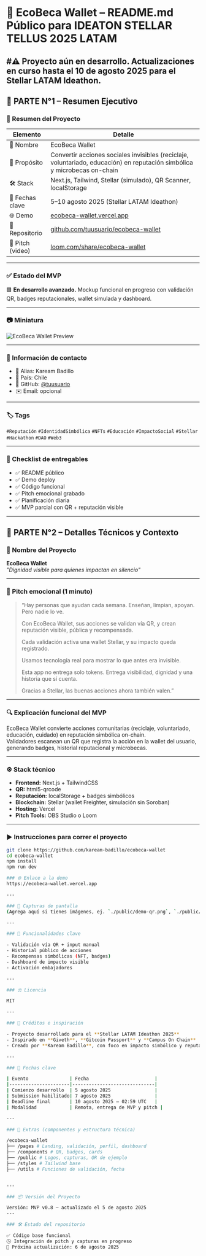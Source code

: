 # 🪪 EcoBeca Wallet – README.md Público para IDEATON STELLAR TELLUS 2025 LATAM
#⚠️ Proyecto aún en desarrollo. Actualizaciones en curso hasta el 10 de agosto 2025 para el Stellar LATAM Ideathon.
---

## 🔹 PARTE N°1 – Resumen Ejecutivo 

### 📌 Resumen del Proyecto

| Elemento | Detalle |
| --- | --- |
| 🧱 Nombre | EcoBeca Wallet |
| 🎯 Propósito | Convertir acciones sociales invisibles (reciclaje, voluntariado, educación) en reputación simbólica y microbecas on-chain |
| 🛠️ Stack | Next.js, Tailwind, Stellar (simulado), QR Scanner, localStorage |
| 📅 Fechas clave | 5–10 agosto 2025 (Stellar LATAM Ideathon) |
| 🌐 Demo | [ecobeca-wallet.vercel.app](https://ecobeca-wallet.vercel.app) |
| 💾 Repositorio | [github.com/tuusuario/ecobeca-wallet](https://github.com/kaream-badillo/ecobeca-wallet) |
| 🎥 Pitch (video) | [loom.com/share/ecobeca-wallet](https://loom.com/share/ecobeca-wallet) |

---

### ✅ Estado del MVP

🟩 **En desarrollo avanzado.** Mockup funcional en progreso con validación QR, badges reputacionales, wallet simulada y dashboard.

---

### 📷 Miniatura

![EcoBeca Wallet Preview](./public/preview.png)

---

### 📇 Información de contacto

- 👤 Alias: Kaream Badillo
- 📍 País: Chile
- 🐙 GitHub: [@tuusuario](https://github.com/kaream-badillo)
- ✉️ Email: opcional

---

### 🏷️ Tags

`#Reputación` `#IdentidadSimbólica` `#NFTs` `#Educación` `#ImpactoSocial` `#Stellar` `#Hackathon` `#DAO` `#Web3`

---

### 🧾 Checklist de entregables

- ✅ README público
- ✅ Demo deploy
- ✅ Código funcional
- ✅ Pitch emocional grabado
- ✅ Planificación diaria
- ✅ MVP parcial con QR + reputación visible

---

## 🔹 PARTE N°2 – Detalles Técnicos y Contexto

### 🪪 Nombre del Proyecto

**EcoBeca Wallet**  
_"Dignidad visible para quienes impactan en silencio"_

---

### 🎤 Pitch emocional (1 minuto)

> “Hay personas que ayudan cada semana. Enseñan, limpian, apoyan. Pero nadie lo ve.  
>  
> Con EcoBeca Wallet, sus acciones se validan vía QR, y crean reputación visible, pública y recompensada.  
>  
> Cada validación activa una wallet Stellar, y su impacto queda registrado.  
>  
> Usamos tecnología real para mostrar lo que antes era invisible.  
>  
> Esta app no entrega solo tokens. Entrega visibilidad, dignidad y una historia que sí cuenta.  
>  
> Gracias a Stellar, las buenas acciones ahora también valen.”

---

### 🔍 Explicación funcional del MVP

EcoBeca Wallet convierte acciones comunitarias (reciclaje, voluntariado, educación, cuidado) en reputación simbólica on-chain.  
Validadores escanean un QR que registra la acción en la wallet del usuario, generando badges, historial reputacional y microbecas.

---

### ⚙️ Stack técnico

- **Frontend:** Next.js + TailwindCSS  
- **QR:** html5-qrcode  
- **Reputación:** localStorage + badges simbólicos  
- **Blockchain:** Stellar (wallet Freighter, simulación sin Soroban)  
- **Hosting:** Vercel  
- **Pitch Tools:** OBS Studio o Loom  

---

### ▶️ Instrucciones para correr el proyecto

```bash
git clone https://github.com/kaream-badillo/ecobeca-wallet
cd ecobeca-wallet
npm install
npm run dev

### 🌐 Enlace a la demo
https://ecobeca-wallet.vercel.app

---

### 📸 Capturas de pantalla
(Agrega aquí si tienes imágenes, ej. `./public/demo-qr.png`, `./public/profile-view.png`)

---

### 🧪 Funcionalidades clave

- Validación vía QR + input manual  
- Historial público de acciones  
- Recompensas simbólicas (NFT, badges)  
- Dashboard de impacto visible  
- Activación embajadores  

---

### ⚖️ Licencia

MIT

---

### 🧠 Créditos e inspiración

- Proyecto desarrollado para el **Stellar LATAM Ideathon 2025**  
- Inspirado en **Giveth**, **Gitcoin Passport** y **Campus On Chain**  
- Creado por **Kaream Badillo**, con foco en impacto simbólico y reputación descentralizada  

---

### 📅 Fechas clave

| Evento               | Fecha                        |
|----------------------|------------------------------|
| Comienzo desarrollo  | 5 agosto 2025                |
| Submission habilitado| 7 agosto 2025                |
| Deadline final       | 10 agosto 2025 – 02:59 UTC   |
| Modalidad            | Remota, entrega de MVP y pitch |

---

### 🔧 Extras (componentes y estructura técnica)

/ecobeca-wallet
├── /pages # Landing, validación, perfil, dashboard
├── /components # QR, badges, cards
├── /public # Logos, capturas, QR de ejemplo
├── /styles # Tailwind base
├── /utils # Funciones de validación, fecha


---

### 📦 Versión del Proyecto

Versión: MVP v0.8 – actualizado el 5 de agosto 2025
---

### 🛠️ Estado del repositorio

✅ Código base funcional  
🕓 Integración de pitch y capturas en progreso  
📅 Próxima actualización: 6 de agosto 2025

